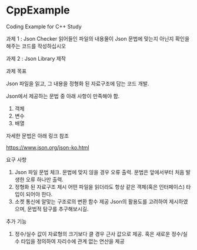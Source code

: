 # CppExample
Coding Example for C++ Study

과제 1 : Json Checker
읽어들인 파일의 내용물이 Json 문법에 맞는지 아닌지 확인을 해주는 코드를 작성하십시오

과제 2 : Json Library 제작

과제 목표

Json 파일을 읽고, 그 내용을 정형화 된 자료구조에 담는 코드 개발.

Json에서 제공하는 문법 중 아래 사항이 만족해야 함.

1. 객체
2. 변수
3. 배열

자세한 문법은 아래 링크 참조

https://www.json.org/json-ko.html

요구 사항
1. Json 파일 문법 체크. 
   문법에 맞지 않을 경우 오류 출력.
   문법은 앞에서부터 처음 발생한 오류 하나만 출력.
2. 정형화 된 자료구조 제시
   어떤 파일을 읽더라도 항상 같은 객체(혹은 인터페이스) 타입이 되어야 한다.
3. 소켓 통신에 알맞는 구조로의 변환 함수 제공
   Json의 활용도를 고려하여 제시하였으며, 문법적 탐구를 추구해보시길.

추가 기능
1. 정수/실수 값이 자료형의 크기보다 클 경우 근사 값으로 제공. 
   혹은 새로운 정수/실수 타입을 정의하여 자리수에 관계 없는 연산을 제공
